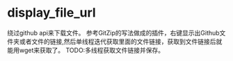 # display_file_url
绕过github api来下载文件。
参考GitZip的写法做成的插件，右键显示出Github文件夹或者文件的链接,然后单线程迭代获取里面的文件链接，获取到文件链接后就能用wget来获取了。
TODO:多线程获取文件链接并保存。

